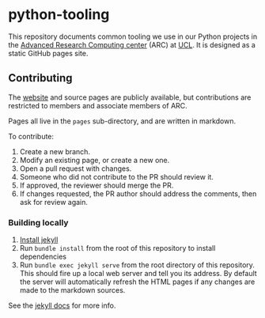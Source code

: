 # python-tooling

This repository documents common tooling we use in our Python projects in the [Advanced Research Computing center](https://www.ucl.ac.uk/arc/) (ARC) at [UCL](https://www.ucl.ac.uk).
It is designed as a static GitHub pages site.

## Contributing

The [website](https://ucl-arc.github.io/python-tooling/) and source pages are publicly available, but contributions are restricted to members and associate members of ARC.

Pages all live in the `pages` sub-directory, and are written in markdown.

To contribute:

1. Create a new branch.
2. Modify an existing page, or create a new one.
3. Open a pull request with changes.
4. Someone who did not contribute to the PR should review it.
5. If approved, the reviewer should merge the PR.
6. If changes requested, the PR author should address the comments, then ask for review again.

### Building locally

1. [Install jekyll](https://jekyllrb.com/docs/installation/)
2. Run `bundle install` from the root of this repository to install dependencies
3. Run `bundle exec jekyll serve` from the root directory of this repository. This should fire up a local web server and tell you its address. By default the server will automatically refresh the HTML pages if any changes are made to the markdown sources.

See the [jekyll docs](https://jekyllrb.com/docs/) for more info.
